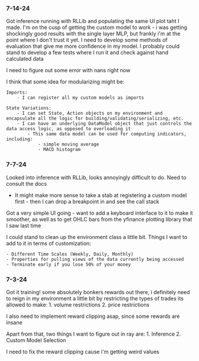 ### 7-14-24

Got inference running with RLLib and populating the same UI plot taht I made. I'm on the cusp of getting the custom model to work - i was getting shockingly good results with the single layer MLP, but frankly i'm at the point where I don't trust it yet. I need to develop some methods of evaluation that give me more confidence in my model. I probably could stand to develop a few tests where I run it and check against hand calculated data

I need to figure out some error with nans right now

I think that some idea for modularizing might be:

    Imports:
        - I can register all my custom models as imports
    
    State Variations:
        - I can set State, Action objects on my environment and encapsulate all the logic for building/validating/serializing, etc.
        - I can have an underlying DataModel object that just controls the data access logic, as opposed to overloading it
            - This same data model can be used for computing indicators, including:
                - simple moving average
                - MACD histogram


### 7-7-24

Looked into inference with RLLib, looks annoyingly difficult to do. Need to consult the docs
- It might make more sense to take a stab at registering a custom model first - then I can drop a breakpoint in and see the call stack

Got a very simple UI going - want to add a keyboard interface to it to make it smoother, as well as to get OHLC bars
from the yfinance plotting library that I saw last time


I could stand to clean up the environment class a little bit.
Things I want to add to it in terms of customization:

    - Different Time Scales (Weekly, Daily, Monthly)
    - Properties for pulling views of the data currently being accessed
    - Terminate early if you lose 50% of your money

### 7-3-24

Got it training! some absolutely bonkers rewards out there, i definitely need to reign in my environment a little
bit by restricting the types of trades its allowed to make:
    1. volume restrictions
    2. price restrictions

I also need to implement reward clipping asap, since some rewards are insane

Apart from that, two things I want to figure out in ray are:
    1. Inference
    2. Custom Model Selection

I need to fix the reward clipping cause i'm getting weird values